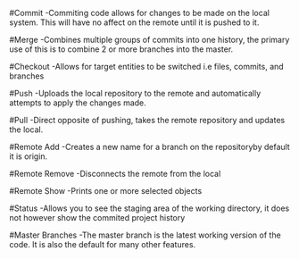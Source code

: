 #Commit
 -Commiting code allows for changes to be made on the local system. This will have no affect on the remote until it is pushed to it.

#Merge
 -Combines multiple groups of commits into one history, the primary use of this is to combine 2 or more branches into the master.

#Checkout
 -Allows for target entities to be switched i.e files, commits, and branches

#Push
 -Uploads the local repository to the remote and automatically attempts to apply the changes made.

#Pull
 -Direct opposite of pushing, takes the remote repository and updates the local.

#Remote Add
 -Creates a new name for a branch on the repositoryby default it is origin.

#Remote Remove
 -Disconnects the remote from the local

#Remote Show
 -Prints one or more selected objects

#Status
 -Allows you to see the staging area of the working directory, it does not however show the commited project history

#Master Branches
 -The master branch is the latest working version of the code. It is also the default for many other features.
